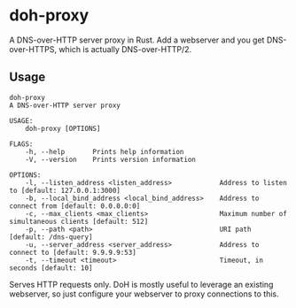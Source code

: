 # doh-proxy

A DNS-over-HTTP server proxy in Rust. Add a webserver and you get DNS-over-HTTPS, which is actually DNS-over-HTTP/2.

## Usage

```text
doh-proxy
A DNS-over-HTTP server proxy

USAGE:
    doh-proxy [OPTIONS]

FLAGS:
    -h, --help       Prints help information
    -V, --version    Prints version information

OPTIONS:
    -l, --listen_address <listen_address>            Address to listen to [default: 127.0.0.1:3000]
    -b, --local_bind_address <local_bind_address>    Address to connect from [default: 0.0.0.0:0]
    -c, --max_clients <max_clients>                  Maximum number of simultaneous clients [default: 512]
    -p, --path <path>                                URI path [default: /dns-query]
    -u, --server_address <server_address>            Address to connect to [default: 9.9.9.9:53]
    -t, --timeout <timeout>                          Timeout, in seconds [default: 10]
```

Serves HTTP requests only. DoH is mostly useful to leverage an existing webserver, so just configure your webserver to proxy connections to this.
